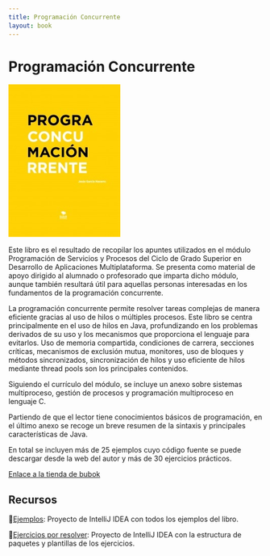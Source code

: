 ```yaml
---
title: Programación Concurrente
layout: book
---
```


# Programación Concurrente 

![Portada de Programación Concurrente](./img/programacion-concurrente.jpg)


Este libro es el resultado de recopilar los apuntes utilizados en el módulo Programación de Servicios y Procesos del Ciclo de Grado Superior en Desarrollo de Aplicaciones Multiplataforma. Se presenta como material de apoyo dirigido al alumnado o profesorado que imparta dicho módulo, aunque también resultará útil para aquellas personas interesadas en los fundamentos de la programación concurrente.

La programación concurrente permite resolver tareas complejas de manera eficiente gracias al uso de hilos o múltiples procesos. Este libro se centra principalmente en el uso de hilos en Java, profundizando en los problemas derivados de su uso y los mecanismos que proporciona el lenguaje para evitarlos. Uso de memoria compartida, condiciones de carrera, secciones críticas, mecanismos de exclusión mutua, monitores, uso de bloques y métodos sincronizados, sincronización de hilos y uso eficiente de hilos mediante thread pools son los principales contenidos.

Siguiendo el currículo del módulo, se incluye un anexo sobre sistemas multiproceso, gestión de procesos y programación multiproceso en lenguaje C.

Partiendo de que el lector tiene conocimientos básicos de programación, en el último anexo se recoge un breve resumen de la sintaxis y principales características de Java.

En total se incluyen más de 25 ejemplos cuyo código fuente se puede descargar desde la web del autor y más de 30 ejercicios prácticos.

[Enlace a la tienda de bubok](https://www.bubok.es/libros/276469/programacion-concurrente)

## Recursos
:file_folder:[Ejemplos](https://github.com/jgarcia-gh/psp-ejemplos): Proyecto de IntelliJ IDEA con todos los ejemplos del libro.

:file_folder:[Ejercicios por resolver](): Proyecto de IntelliJ IDEA con la estructura de paquetes y plantillas de los ejercicios.